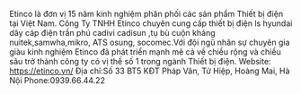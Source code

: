 Etinco là đơn vị 15 năm kinh nghiệm phân phối các sản phẩm Thiết bị điện tại Việt Nam. Công Ty TNHH Etinco chuyên cung cấp thiết bị điện ls hyundai dây cáp điện trần phú cadivi cadisun ,tụ bù cuộn kháng nuitek,samwha,mikro, ATS osung, socomec.Với đội ngũ nhân sự chuyên gia giàu kinh nghiệm Etinco đã phát triển mạnh mẽ cả về chiều rộng và chiều sâu trở thành công ty có vị thế số 1 trong ngành Thiết bị điện.
Website: https://etinco.vn/
Địa chỉ:Số 33 BT5 KĐT Pháp Vân, Tứ Hiệp, Hoàng Mai, Hà Nội
Phone:0939.66.44.22